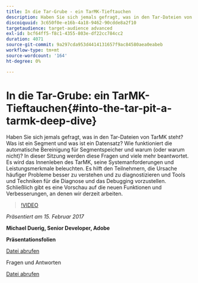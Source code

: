 ```yaml
---
title: In die Tar-Grube - ein TarMK-Tieftauchen
description: Haben Sie sich jemals gefragt, was in den Tar-Dateien von TarMK steht? Was ist ein Segment und was ist ein Datensatz? Wie funktioniert die automatische Bereinigung für Segmentspeicher und warum (oder warum nicht)? Diese Sitzung beantwortet diese Fragen und viele mehr.
discoiquuid: 3c650f0e-e16b-4a18-9462-90cdde8a2f10
targetaudience: target-audience advanced
exl-id: bcf64ff5-f8c1-4355-803e-df22cc784cc2
duration: 4071
source-git-commit: 9a297cda953d4414131657f9ac84580aea0eabeb
workflow-type: tm+mt
source-wordcount: '164'
ht-degree: 0%

---
```


# In die Tar-Grube: ein TarMK-Tieftauchen{#into-the-tar-pit-a-tarmk-deep-dive}

Haben Sie sich jemals gefragt, was in den Tar-Dateien von TarMK steht? Was ist ein Segment und was ist ein Datensatz? Wie funktioniert die automatische Bereinigung für Segmentspeicher und warum (oder warum nicht)? In dieser Sitzung werden diese Fragen und viele mehr beantwortet. Es wird das Innenleben des TarMK, seine Systemanforderungen und Leistungsmerkmale beleuchten. Es hilft den Teilnehmern, die Ursache häufiger Probleme besser zu verstehen und zu diagnostizieren und Tools und Techniken für die Diagnose und das Debugging vorzustellen. Schließlich gibt es eine Vorschau auf die neuen Funktionen und Verbesserungen, an denen wir derzeit arbeiten.

>[!VIDEO](https://video.tv.adobe.com/v/19138/?quality=9)

*Präsentiert am 15. Februar 2017*

**Michael Duerig, Senior Developer, Adobe**

**Präsentationsfolien**

[Datei abrufen](assets/aem-gems-tarmk-deep-dive.pptx)

Fragen und Antworten

[Datei abrufen](assets/aem-gems-qandas-tarmk-deep-dive.pdf)
<!--
[Get back to the Overview](https://helpx.adobe.com/de/experience-manager/kt/eseminars/gems/aem-index.html)
-->

